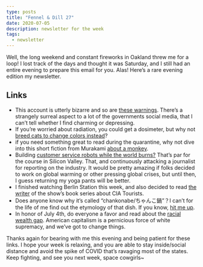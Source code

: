 ```yaml
---
type: posts
title: "Fennel & Dill 27"
date: 2020-07-05
description: newsletter for the week
tags:
  - newsletter
---
```


Well, the long weekend and constant fireworks in Oakland threw me for a loop! I lost track of the days and thought it was Saturday, and I still had an entire evening to prepare this email for you. Alas! Here’s a rare evening edition my newsletter.

## Links

- This account is utterly bizarre and so are [these warnings](https://www.nps.gov/media/photo/gallery.htm?pg=6476370&id=5A1B20E2-AA1D-434F-A62E-44497ADF7F68). There’s a strangely surreal aspect to a lot of the governments social media, that I can’t tell whether I find charming or depressing.
- If you’re worried about radiation, you could get a dosimeter, but why not [breed cats to change colors instead](https://www.theguardian.com/environment/shortcuts/2017/jan/08/colour-changing-cats-warn-radioactive-waste-nuclear-plants-distant-descendants)?
- if you need something great to read during the quarantine, why not dive into this short fiction from Murakami [about a monkey](https://www.newyorker.com/magazine/2020/06/08/confessions-of-a-shinagawa-monkey). 
- Building [customer service robots while the world burns?](https://thebaffler.com/latest/chatbots-at-the-end-of-the-world-connolly) That’s par for the course in Silicon Valley. That, and continuously attacking a journalist for reporting on the industry. It would be pretty amazing if folks decided to work on global warming or other pressing global crises, but until then, I guess returning my yoga pants will be better.  
- I finished watching Berlin Station this week, and also decided to read [the writer](https://en.wikipedia.org/wiki/Olen_Steinhauer) of the show’s book series about CIA Tourists.
- Does anyone know why it’s called “chankonabe/ちゃんこ鍋”？I can’t for the life of me find out the etymology of that dish. If you know, [hit me up](mailto:brookshelley@gmail.com).
- In honor of July 4th, do everyone a favor and read about the [racial wealth gap](https://www.brookings.edu/blog/up-front/2020/02/27/examining-the-black-white-wealth-gap/). American capitalism is a pernicious force of white supremacy, and we’ve got to change things.

Thanks again for bearing with me this evening and being patient for these links. I hope your week is relaxing, and you are able to stay inside/social distance and avoid the spike of COVID that’s ravaging most of the states. Keep fighting, and see you next week, space cowgirls~
